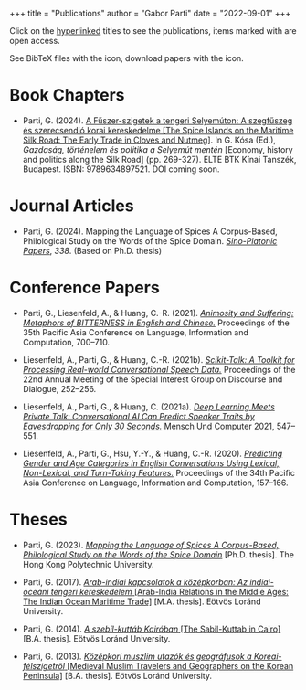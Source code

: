 +++
title = "Publications"
author = "Gabor Parti"
date = "2022-09-01"
+++

<!-- <i class="ai ai-mtmt ai-1x"></i> -->

<!-- <i class="ai ai-closed-access ai-1x"></i> -->

Click on the [hyperlinked]() titles to see the publications, items marked with [<i class="ai ai-open-access ai-1x"></i>]() are open access. 

See BibTeX files with the [<i class="fa fa-1x fa-quote-right"></i>]() icon, download papers with the [<i class="fa fa-1x fa-file"></i>]() icon.

# Book Chapters

* Parti, G. (2024). [A Fűszer-szigetek a tengeri Selyemúton: A szegfűszeg és szerecsendió korai kereskedelme [The Spice Islands on the Maritime Silk Road: The Early Trade in Cloves and Nutmeg]](https://partigabor.github.io/publications/). In G. Kósa (Ed.), *Gazdaság, történelem és politika a Selyemút mentén* [Economy, history and politics along the Silk Road] (pp. 269-327). ELTE BTK Kínai Tanszék, Budapest. ISBN: 9789634897521. <i class="ai ai-closed-access ai-1x"></i> DOI coming soon. [<i class="fa fa-1x fa-info-circle"></i>](/files/bib/parti_2024_fuszerszigetek.bib "bibfile") [<i class="fa fa-1x fa-file"></i>](/files/papers/parti_2024_fuszerszigetek.pdf "Download paper")

# Journal Articles

* Parti, G. (2024). Mapping the Language of Spices A Corpus-Based, Philological Study on the Words of the Spice Domain. [*Sino-Platonic Papers*](https://www.sino-platonic.org/), *338*. (Based on Ph.D. thesis) [<i class="ai ai-open-access ai-1x"></i>](https://www.sino-platonic.org/) [<i class="fa fa-1x fa-info-circle"></i>](/files/bib/parti_2024_mapping.bib "bibfile")

# Conference Papers

* Parti, G., Liesenfeld, A., & Huang, C.-R. (2021). [*Animosity and Suffering: Metaphors of BITTERNESS in English and Chinese.*](https://aclanthology.org/2021.paclic-1.74) Proceedings of the 35th Pacific Asia Conference on Language, Information and Computation, 700–710. [<i class="fa fa-1x fa-quote-right"></i>](/files/bib/parti_2021_animosity.bib "bibfile") [<i class="ai ai-open-access ai-1x"></i>](https://aclanthology.org/2021.paclic-1.74) 

* Liesenfeld, A., Parti, G., & Huang, C.-R. (2021b). [*Scikit-Talk: A Toolkit for Processing Real-world Conversational Speech Data.*](https://aclanthology.org/2021.sigdial-1.26) Proceedings of the 22nd Annual Meeting of the Special Interest Group on Discourse and Dialogue, 252–256. [<i class="fa fa-1x fa-quote-right"></i>](/files/bib/liesenfeld_2021_scikittalk.bib "bibfile") [<i class="ai ai-open-access ai-1x"></i>](https://aclanthology.org/2021.sigdial-1.26)

* Liesenfeld, A., Parti, G., & Huang, C. (2021a). [*Deep Learning Meets Private Talk: Conversational AI Can Predict Speaker Traits by Eavesdropping for Only 30 Seconds.*](https://doi.org/10.1145/3473856.3474012) Mensch Und Computer 2021, 547–551. [<i class="fa fa-1x fa-quote-right"></i>](/files/bib/liesenfeld_2021_deep.bib "bibfile") [<i class="ai ai-open-access ai-1x"></i>](https://doi.org/10.1145/3473856.3474012)

* Liesenfeld, A., Parti, G., Hsu, Y.-Y., & Huang, C.-R. (2020). [*Predicting Gender and Age Categories in English Conversations Using Lexical, Non-Lexical, and Turn-Taking Features.*](https://aclanthology.org/2020.paclic-1.19) Proceedings of the 34th Pacific Asia Conference on Language, Information and Computation, 157–166. [<i class="ai ai-open-access ai-1x"></i>](https://aclanthology.org/2020.paclic-1.19) [<i class="fa fa-1x fa-quote-right"></i>](/files/bib/liesenfeld_2020_predicting.bib "bibfile")

# Theses

* Parti, G. (2023). [*Mapping the Language of Spices A Corpus-Based, Philological Study on the Words of the Spice Domain*](https://theses.lib.polyu.edu.hk/handle/200/12389) [Ph.D. thesis]. The Hong Kong Polytechnic University. [<i class="fa fa-1x fa-file"></i>](/files/partigabor-phd-thesis-final-20230303.pdf)

* Parti, G. (2017). [*Arab-indiai kapcsolatok a középkorban: Az indiai-óceáni tengeri kereskedelem* [Arab-India Relations in the Middle Ages: The Indian Ocean Maritime Trade]](https://partigabor.github.io/publications/) [M.A. thesis]. Eötvös Loránd University.

* Parti, G. (2014). [*A szebíl-kuttáb Kairóban* [The Sabil-Kuttab in Cairo]](https://partigabor.github.io/publications/) [B.A. thesis]. Eötvös Loránd University.

* Parti, G. (2013). [*Középkori muszlim utazók és geográfusok a Koreai-félszigetről* [Medieval Muslim Travelers and Geographers on the Korean Peninsula]](https://partigabor.github.io/publications/) [B.A. thesis]. Eötvös Loránd University.